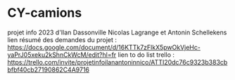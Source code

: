 # CY-camions
projet info 2023 d'Ilan Dassonville Nicolas Lagrange et Antonin Schellekens
lien résumé des demandes du projet : https://docs.google.com/document/d/16KTTk7zFlkX5pwOkVjeHc-yaPrJ05xeku2kShnCkWcM/edit?hl=fr
lien to do list trello : https://trello.com/invite/projetinfoilanantoninnico/ATTI20dc76c9323b383cbbfbf40cb27190862C4A9716


